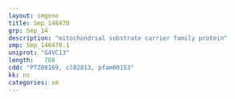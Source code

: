 ```yaml
---
layout: smgene
title: Smp_148470
grp: Smp_14
description: "mitochondrial substrate carrier family protein"
smp: Smp_148470.1
uniprot: "G4VC13"
length:   708
cdd: "PTZ00169, cl02813, pfam00153"
kk: ns
categories: sm
---
```

